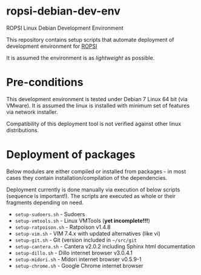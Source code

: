 # ropsi-debian-dev-env
ROPSI Linux Debian Development Environment

This repository contains setup scripts that automate deployment of development
environment for [ROPSI](https://github.com/kniklas/ROPSI)

It is assumed the environment is as *lightweight* as possible. 

# Pre-conditions

This development environment is tested under Debian 7 Linux 64 bit (via
VMware). It is assumed the linux is installed with minimum set of features
via network installer.

Compatibility of this deployment tool is not verified against other linux
distributions.

# Deployment of packages

Below modules are either compiled or installed from packages - in most cases
they contain installation/compilation of the dependencies.

Deployment currently is done manually via execution of below scripts (sequence
is important!). The scripts are executed as whole or their fragments depending
on need.

* `setup-sudoers.sh` - Sudoers
* `setup-vmtools.sh` - Linux VMTools (**yet incomplete!!!**)
* `setup-ratpoison.sh` - Ratpoison v1.4.8
* `setup-vim.sh` - VIM 7.4.x with updated alternatives (like vi)
* `setup-git.sh` - Git (version included in `~/src/git`
* `setup-cantera.sh` - Cantera v2.0.2 including Sphinx html documentation
* `setup-dillo.sh` - Dillo internet browser v3.0.4.1
* `setup-midori.sh` - Midori internet browser v0.5.9-1
* `setup-chrome.sh` - Google Chrome internet browser
